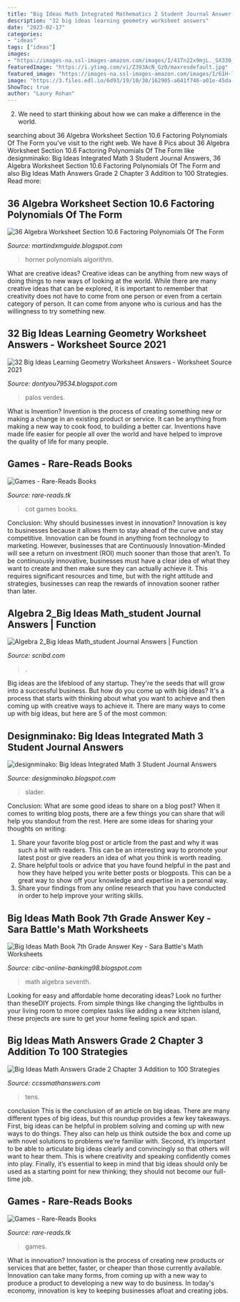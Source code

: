 ```yaml
---
title: "Big Ideas Math Integrated Mathematics 2 Student Journal Answer Key ~ Big Ideas Math Answers Grade 2 Chapter 3 Addition To 100 Strategies"
description: "32 big ideas learning geometry worksheet answers"
date: "2023-02-17"
categories:
- "ideas"
tags: ["ideas"]
images:
- "https://images-na.ssl-images-amazon.com/images/I/41Tn22x9mjL._SX330_BO1,204,203,200_.jpg"
featuredImage: "https://i.ytimg.com/vi/Z393AcN_Gz0/maxresdefault.jpg"
featured_image: "https://images-na.ssl-images-amazon.com/images/I/61H-lDarSbL._SX496_BO1,204,203,200_.jpg"
image: "https://3.files.edl.io/6d93/19/10/30/162905-a641f746-a01e-45da-8a71-a956780bda94.jpg"
ShowToc: true
author: "Laury Rohan"
---
```



2. We need to start thinking about how we can make a difference in the world.

	

		
searching about 36 Algebra Worksheet Section 10.6 Factoring Polynomials Of The Form you've visit to the right web. We have 8 Pics about 36 Algebra Worksheet Section 10.6 Factoring Polynomials Of The Form like designminako: Big Ideas Integrated Math 3 Student Journal Answers, 36 Algebra Worksheet Section 10.6 Factoring Polynomials Of The Form and also Big Ideas Math Answers Grade 2 Chapter 3 Addition to 100 Strategies. Read more:
		
    
## 36 Algebra Worksheet Section 10.6 Factoring Polynomials Of The Form

<img loading=lazy src="https://i.ytimg.com/vi/Z393AcN_Gz0/maxresdefault.jpg" onerror="this.onerror=null;this.src='https://tse2.mm.bing.net/th?id=OIP.skSKjp4-ULwgPB7rJtTalwHaEK&amp;pid=15.1';" alt="36 Algebra Worksheet Section 10.6 Factoring Polynomials Of The Form">

_Source: martindxmguide.blogspot.com_

>horner polynomials algorithm. 

	

What are creative ideas?
Creative ideas can be anything from new ways of doing things to new ways of looking at the world. While there are many creative ideas that can be explored, it is important to remember that creativity does not have to come from one person or even from a certain category of person. It can come from anyone who is curious and has the willingness to try something new.

    
## 32 Big Ideas Learning Geometry Worksheet Answers - Worksheet Source 2021

<img loading=lazy src="https://3.files.edl.io/6d93/19/10/30/162905-a641f746-a01e-45da-8a71-a956780bda94.jpg" onerror="this.onerror=null;this.src='https://tse4.mm.bing.net/th?id=OIP.wSFOqeDY1p1PAx7TyQIvkwHaJ4&amp;pid=15.1';" alt="32 Big Ideas Learning Geometry Worksheet Answers - Worksheet Source 2021">

_Source: dontyou79534.blogspot.com_

>palos verdes. 

	

What is Invention?
Invention is the process of creating something new or making a change in an existing product or service. It can be anything from making a new way to cook food, to building a better car. Inventions have made life easier for people all over the world and have helped to improve the quality of life for many people.

    
## Games - Rare-Reads Books

<img loading=lazy src="https://images-na.ssl-images-amazon.com/images/I/61H-lDarSbL._SX496_BO1,204,203,200_.jpg" onerror="this.onerror=null;this.src='https://tse2.mm.bing.net/th?id=OIP.gLcwZyLYZseKX8E978TJWwHaHb&amp;pid=15.1';" alt="Games - Rare-Reads Books">

_Source: rare-reads.tk_

>cot games books. 

	

Conclusion: Why should businesses invest in innovation?
Innovation is key to businesses because it allows them to stay ahead of the curve and stay competitive. Innovation can be found in anything from technology to marketing. However, businesses that are Continuously Innovation-Minded will see a return on investment (ROI) much sooner than those that aren’t. To be continuously innovative, businesses must have a clear idea of what they want to create and then make sure they can actually achieve it. This requires significant resources and time, but with the right attitude and strategies, businesses can reap the rewards of innovation sooner rather than later.

    
## Algebra 2_Big Ideas Math_student Journal Answers | Function

<img loading=lazy src="https://imgv2-2-f.scribdassets.com/img/document/240309241/149x198/f0d60628c0/1582212919?v=1" onerror="this.onerror=null;this.src='https://tse2.mm.bing.net/th?id=OIP.351BTitG24FloDY11Gqf9gAAAA&amp;pid=15.1';" alt="Algebra 2_Big Ideas Math_student Journal Answers | Function">

_Source: scribd.com_

>. 

	

Big ideas are the lifeblood of any startup. They're the seeds that will grow into a successful business. But how do you come up with big ideas? It's a process that starts with thinking about what you want to achieve and then coming up with creative ways to achieve it. There are many ways to come up with big ideas, but here are 5 of the most common: 

    
## Designminako: Big Ideas Integrated Math 3 Student Journal Answers

<img loading=lazy src="https://d37b4ew8393wk3.cloudfront.net/18/08/27/a0f03ee41167554545d31d954a7ceaf4/beff85c3646520c32e61197df26f6801/lateximg_large.png" onerror="this.onerror=null;this.src='https://tse1.mm.bing.net/th?id=OIP.Z2M2Cilhz4vhHCaqh-HESQHaC_&amp;pid=15.1';" alt="designminako: Big Ideas Integrated Math 3 Student Journal Answers">

_Source: designminako.blogspot.com_

>slader. 

	

Conclusion: What are some good ideas to share on a blog post?
When it comes to writing blog posts, there are a few things you can share that will help you standout from the rest. Here are some ideas for sharing your thoughts on writing:
1. Share your favorite blog post or article from the past and why it was such a hit with readers. This can be an interesting way to promote your latest post or give readers an idea of what you think is worth reading. 
2. Share helpful tools or advice that you have found helpful in the past and how they have helped you write better posts or blogposts. This can be a great way to show off your knowledge and expertise in a personal way. 
3. Share your findings from any online research that you have conducted in order to help improve your writing skills.

    
## Big Ideas Math Book 7th Grade Answer Key - Sara Battle&#039;s Math Worksheets

<img loading=lazy src="https://i.pinimg.com/originals/b6/a6/5e/b6a65eb24b7ba226f63ad293d64d7bd9.png" onerror="this.onerror=null;this.src='https://tse2.mm.bing.net/th?id=OIP.IcERRh5pGI7OOiOZfnuuDwAAAA&amp;pid=15.1';" alt="Big Ideas Math Book 7th Grade Answer Key - Sara Battle&#039;s Math Worksheets">

_Source: cibc-online-banking98.blogspot.com_

>math algebra seventh. 

	

Looking for easy and affordable home decorating ideas? Look no further than theseDIY projects. From simple things like changing the lightbulbs in your living room to more complex tasks like adding a new kitchen island, these projects are sure to get your home feeling spick and span.

    
## Big Ideas Math Answers Grade 2 Chapter 3 Addition To 100 Strategies

<img loading=lazy src="https://ccssmathanswers.com/wp-content/uploads/2020/12/Big-Ideas-Math-Book-2nd-Grade-Answer-Key-Chapter-3-Addition-to-100-Strategies-Decompose-Add-Tens-Ones-Homework-Practice-3.4-Question-5.jpg" onerror="this.onerror=null;this.src='https://tse1.mm.bing.net/th?id=OIP.XixpLsEbt7CIfrXn-EDGlQAAAA&amp;pid=15.1';" alt="Big Ideas Math Answers Grade 2 Chapter 3 Addition to 100 Strategies">

_Source: ccssmathanswers.com_

>tens. 

	

conclusion
This is the conclusion of an article on big ideas. 
There are many different types of big ideas, but this roundup provides a few key takeaways. First, big ideas can be helpful in problem solving and coming up with new ways to do things. They also can help us think outside the box and come up with novel solutions to problems we’re familiar with. 
 Second, it’s important to be able to articulate big ideas clearly and convincingly so that others will want to hear them. This is where creativity and speaking confidently comes into play. Finally, it’s essential to keep in mind that big ideas should only be used as a starting point for new thinking; they should not become our full-time job.

    
## Games - Rare-Reads Books

<img loading=lazy src="https://images-na.ssl-images-amazon.com/images/I/41Tn22x9mjL._SX330_BO1,204,203,200_.jpg" onerror="this.onerror=null;this.src='https://tse1.mm.bing.net/th?id=OIP.ZOXBdKuTEfkW9WtWY74RmAAAAA&amp;pid=15.1';" alt="Games - Rare-Reads Books">

_Source: rare-reads.tk_

>games. 

	

What is innovation?
Innovation is the process of creating new products or services that are better, faster, or cheaper than those currently available. Innovation can take many forms, from coming up with a new way to produce a product to developing a new way to do business. In today's economy, innovation is key to keeping businesses afloat and creating jobs.


